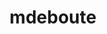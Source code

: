 ---
title: mdeboute
github: https://github.com/mdeboute
mode: dark
transition: 1s
score: 43.9
archetype:
- Minimalistic
---